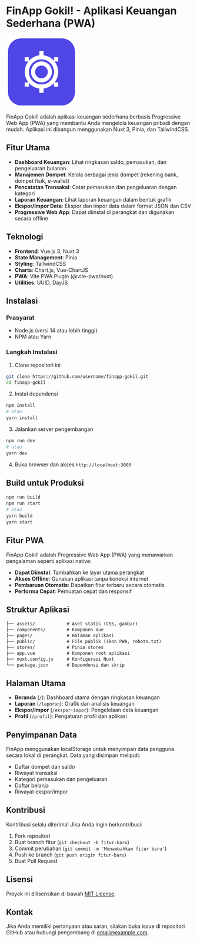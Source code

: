 # FinApp Gokil! - Aplikasi Keuangan Sederhana (PWA)

![FinApp Logo](./public/pwa-192x192.png)

FinApp Gokil! adalah aplikasi keuangan sederhana berbasis Progressive Web App (PWA) yang membantu Anda mengelola keuangan pribadi dengan mudah. Aplikasi ini dibangun menggunakan Nuxt 3, Pinia, dan TailwindCSS.

## Fitur Utama

- **Dashboard Keuangan**: Lihat ringkasan saldo, pemasukan, dan pengeluaran bulanan
- **Manajemen Dompet**: Kelola berbagai jenis dompet (rekening bank, dompet fisik, e-wallet)
- **Pencatatan Transaksi**: Catat pemasukan dan pengeluaran dengan kategori
- **Laporan Keuangan**: Lihat laporan keuangan dalam bentuk grafik
- **Ekspor/Impor Data**: Ekspor dan impor data dalam format JSON dan CSV
- **Progressive Web App**: Dapat diinstal di perangkat dan digunakan secara offline

## Teknologi

- **Frontend**: Vue.js 3, Nuxt 3
- **State Management**: Pinia
- **Styling**: TailwindCSS
- **Charts**: Chart.js, Vue-ChartJS
- **PWA**: Vite PWA Plugin (@vite-pwa/nuxt)
- **Utilities**: UUID, DayJS

## Instalasi

### Prasyarat

- Node.js (versi 14 atau lebih tinggi)
- NPM atau Yarn

### Langkah Instalasi

1. Clone repositori ini

```bash
git clone https://github.com/username/finapp-gokil.git
cd finapp-gokil
```

2. Instal dependensi

```bash
npm install
# atau
yarn install
```

3. Jalankan server pengembangan

```bash
npm run dev
# atau
yarn dev
```

4. Buka browser dan akses `http://localhost:3000`

## Build untuk Produksi

```bash
npm run build
npm run start
# atau
yarn build
yarn start
```

## Fitur PWA

FinApp Gokil! adalah Progressive Web App (PWA) yang menawarkan pengalaman seperti aplikasi native:

- **Dapat Diinstal**: Tambahkan ke layar utama perangkat
- **Akses Offline**: Gunakan aplikasi tanpa koneksi internet
- **Pembaruan Otomatis**: Dapatkan fitur terbaru secara otomatis
- **Performa Cepat**: Pemuatan cepat dan responsif

## Struktur Aplikasi

```
├── assets/            # Aset statis (CSS, gambar)
├── components/        # Komponen Vue
├── pages/             # Halaman aplikasi
├── public/            # File publik (ikon PWA, robots.txt)
├── stores/            # Pinia stores
├── app.vue            # Komponen root aplikasi
├── nuxt.config.js     # Konfigurasi Nuxt
└── package.json       # Dependensi dan skrip
```

## Halaman Utama

- **Beranda** (`/`): Dashboard utama dengan ringkasan keuangan
- **Laporan** (`/laporan`): Grafik dan analisis keuangan
- **Ekspor/Impor** (`/ekspor-impor`): Pengelolaan data keuangan
- **Profil** (`/profil`): Pengaturan profil dan aplikasi

## Penyimpanan Data

FinApp menggunakan localStorage untuk menyimpan data pengguna secara lokal di perangkat. Data yang disimpan meliputi:

- Daftar dompet dan saldo
- Riwayat transaksi
- Kategori pemasukan dan pengeluaran
- Daftar belanja
- Riwayat ekspor/impor

## Kontribusi

Kontribusi selalu diterima! Jika Anda ingin berkontribusi:

1. Fork repositori
2. Buat branch fitur (`git checkout -b fitur-baru`)
3. Commit perubahan (`git commit -m 'Menambahkan fitur baru'`)
4. Push ke branch (`git push origin fitur-baru`)
5. Buat Pull Request

## Lisensi

Proyek ini dilisensikan di bawah [MIT License](LICENSE).

## Kontak

Jika Anda memiliki pertanyaan atau saran, silakan buka issue di repositori GitHub atau hubungi pengembang di email@example.com.